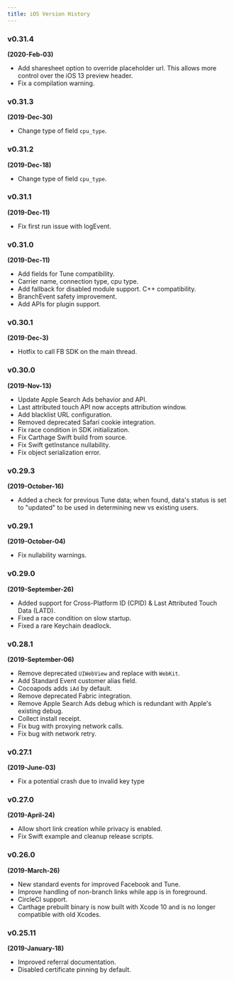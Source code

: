 ```yaml
---
title: iOS Version History
---
```

### v0.31.4

**(2020-Feb-03)**

- Add sharesheet option to override placeholder url.  This allows more control over the iOS 13 preview header.
- Fix a compilation warning.

### v0.31.3

**(2019-Dec-30)**

- Change type of field `cpu_type`.

### v0.31.2

**(2019-Dec-18)**

- Change type of field `cpu_type`.

### v0.31.1

**(2019-Dec-11)**

- Fix first run issue with logEvent.

### v0.31.0

**(2019-Dec-11)**

- Add fields for Tune compatibility.  
- Carrier name, connection type, cpu type.
- Add fallback for disabled module support. C++ compatibility.
- BranchEvent safety improvement.
- Add APIs for plugin support.

### v0.30.1

**(2019-Dec-3)**

- Hotfix to call FB SDK on the main thread.

### v0.30.0

**(2019-Nov-13)**

- Update Apple Search Ads behavior and API.
- Last attributed touch API now accepts attribution window.
- Add blacklist URL configuration.
- Removed deprecated Safari cookie integration.
- Fix race condition in SDK initialization.
- Fix Carthage Swift build from source.
- Fix Swift getInstance nullability.
- Fix object serialization error.

### v0.29.3

**(2019-October-16)**

- Added a check for previous Tune data; when found, data's status is set to "updated" to be used in determining new vs existing users.

### v0.29.1

**(2019-October-04)**

- Fix nullability warnings.

### v0.29.0

**(2019-September-26)**

- Added support for Cross-Platform ID (CPID) & Last Attributed Touch Data (LATD).
- Fixed a race condition on slow startup.
- Fixed a rare Keychain deadlock.

### v0.28.1

**(2019-September-06)**

- Remove deprecated `UIWebView` and replace with `WebKit`.
- Add Standard Event customer alias field.
- Cocoapods adds `iAd` by default.
- Remove deprecated Fabric integration.
- Remove Apple Search Ads debug which is redundant with Apple's existing debug.
- Collect install receipt.
- Fix bug with proxying network calls.
- Fix bug with network retry.

### v0.27.1

**(2019-June-03)**

- Fix a potential crash due to invalid key type

### v0.27.0

**(2019-April-24)**

- Allow short link creation while privacy is enabled.
- Fix Swift example and cleanup release scripts.

### v0.26.0

**(2019-March-26)**

- New standard events for improved Facebook and Tune.
- Improve handling of non-branch links while app is in foreground.
- CircleCI support.
- Carthage prebuilt binary is now built with Xcode 10 and is no longer compatible with old Xcodes.

### v0.25.11

**(2019-January-18)**

- Improved referral documentation.
- Disabled certificate pinning by default.
